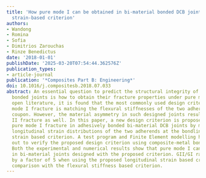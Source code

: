 ```yaml
---
title: 'How pure mode I can be obtained in bi-material bonded DCB joints: A longitudinal
  strain-based criterion'
authors:
- Wandong
- Romina
- Sofia
- Dimitrios Zarouchas
- Rinze Benedictus
date: '2018-01-01'
publishDate: '2025-03-20T07:54:44.362576Z'
publication_types:
- article-journal
publication: '*Composites Part B: Engineering*'
doi: 10.1016/j.compositesb.2018.07.033
abstract: An essential question to predict the structural integrity of bi-material
  bonded joints is how to obtain their fracture properties under pure mode I. From
  open literature, it is found that the most commonly used design criterion to test
  mode I fracture is matching the flexural stiffnesses of the two adherents in a DCB
  coupon. However, the material asymmetry in such designed joints results in mode
  II fracture as well. In this paper, a new design criterion is proposed to obtain
  pure mode I fracture in adhesively bonded bi-material DCB joints by matching the
  longitudinal strain distributions of the two adherends at the bondline - longitudinal
  strain based criterion. A test program and Finite Element modelling have been carried
  out to verify the proposed design criterion using composite-metal bonded DCB joints.
  Both the experimental and numerical results show that pure mode I can be achieved
  in bi-material joints designed with the proposed criterion. GII/GI ratio is reduced
  by a factor of 5 when using the proposed longitudinal strain based criterion in
  comparison with the flexural stiffness based criterion.
---
```

